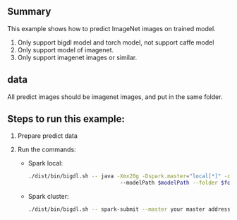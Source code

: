 ## Summary
 This example shows how to predict ImageNet images on trained model.
1. Only support bigdl model and torch model, not support caffe model
2. Only support model of imagenet.
3. Only support imagenet images or similar.

## data
All predict images should be imagenet images, and put in the same folder.

## Steps to run this example:
1. Prepare predict data
2. Run the commands:

    * Spark local:
        ```bash
        ./dist/bin/bigdl.sh -- java -Xmx20g -Dspark.master="local[*]" -cp bigdl-0.1.0-SNAPSHOT-jar-with-dependencies.jar  com.intel.analytics.bigdl.example.sparkml.ImageClassifier
                                     --modelPath $modelPath --folder $folder --modelType $modelType -c 4 -n 4
        ```

    * Spark cluster:
        ```bash
        ./dist/bin/bigdl.sh -- spark-submit --master your master address --driver-memory 10g --executor-memory 20g --class com.intel.analytics.bigdl.example.sparkml.ImageClassifier  bigdl-0.1.0-SNAPSHOT-jar-with-dependencies.jar  --coreNum 8 --nodeNum 4 --partitionNum 4 --batchSize 32  --baseDir ./postClassification/ --env spark
        ```
